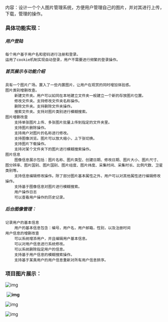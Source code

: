 内容：设计一个个人图片管理系统，方便用户管理自己的图片，并对其进行上传，下载，管理的操作。

### **具体功能实现：**

##### 用户登陆

    每个用户基于用户名和密码进行注册和登录。
    运用了cookie机制实现自动登录，用户不需要进行频繁的登录操作。

##### 首页展示与功能介绍

    具有一个图片广场。置入了一些内置图片，让用户在观赏的同时增加体验感。
    图片类别增删改查。
        新建文件夹。用户可以如同在本地建立文件夹一般建立一个新的存放图片位置。
        修改文件夹。支持修改文件夹名称操作。
        删除文件夹。支持删除文件夹操作。
        搜索文件夹。支持对图片类别进行模糊搜索。
    图片增删改查
        支持单张图片上传、多张图片批量上传到指定的文件夹里。
        支持图片删除操作。
        支持用户对图片的名称进行修改。
        支持图像浏览。图片可以放大缩小，上下张切换。
        支持图片下载操作。
        支持对某个文件夹下的图片进行模糊搜索操作。
    图片信息
        图像信息展示包括：图片名称、图片类型、创建日期、修改日期、图片大小、图片尺寸、图分辨率、图片国别、图片国别、图片经度、图片纬度、采集时间、采集时长、比例尺数、卫星类别等。
        支持信息编辑修改操作。除了部分图片基本属性之外，用户可以对其他属性进行编辑修改操作。
        支持基于图像信息对图片进行模糊搜索。
        用户操作日志
        可以查看用户操作的历史记录。

##### 后台图像管理：

    记录用户的基本信息
        用户的基本信息包含：编号，用户名，用户邮箱，性别，以及注册时间
    用户信息的增删改查
        可以系统增添用户，并且编辑用户基本信息。
        可以对用户信息进行系统修改。
        可以系统删除指定用户的信息。
        支持基于用户信息的模糊搜索操作。
        支持基于某类用户的用户信息重新对所有用户信息排序。
### 项目图片展示：

![img](http://ray34.cn-sh2.ufileos.com/github%2FPicture-Management-System%2F1.jpg)

​					  **![img](http://ray34.cn-sh2.ufileos.com/github%2FPicture-Management-System%2F2.jpg)**

![img](http://ray34.cn-sh2.ufileos.com/github%2FPicture-Management-System%2F3.jpg)

![img](http://ray34.cn-sh2.ufileos.com/github%2FPicture-Management-System%2F4.jpg)
